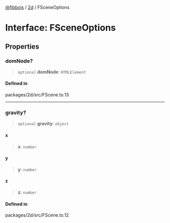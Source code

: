 [@fibbojs](/api/index) / [2d](/api/2d) / FSceneOptions

# Interface: FSceneOptions

## Properties

### domNode?

> `optional` **domNode**: `HTMLElement`

#### Defined in

packages/2d/src/FScene.ts:13

***

### gravity?

> `optional` **gravity**: `object`

#### x

> **x**: `number`

#### y

> **y**: `number`

#### z

> **z**: `number`

#### Defined in

packages/2d/src/FScene.ts:12
